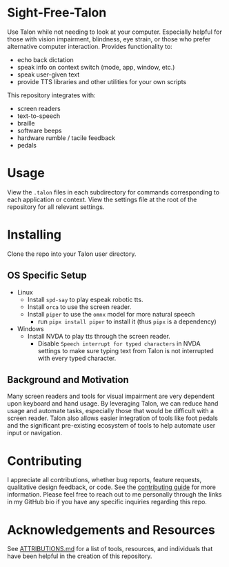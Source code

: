 # Sight-Free-Talon

Use Talon while not needing to look at your computer. Especially helpful for those with vision impairment, blindness, eye strain, or those who prefer alternative computer interaction. Provides functionality to:

- echo back dictation
- speak info on context switch (mode, app, window, etc.)
- speak user-given text
- provide TTS libraries and other utilities for your own scripts

This repository integrates with:

- screen readers
- text-to-speech
- braille
- software beeps
- hardware rumble / tacile feedback
- pedals

# Usage

View the `.talon` files in each subdirectory for commands corresponding to each application or context. View the settings file at the root of the repository for all relevant settings.

# Installing

Clone the repo into your Talon user directory.

## OS Specific Setup

- Linux
  - Install `spd-say` to play espeak robotic tts.
  - Install `orca` to use the screen reader.
  - Install `piper` to use the `omnx` model for more natural speech
    - run `pipx install piper` to install it (thus `pipx` is a dependency)
- Windows
  - Install NVDA to play tts through the screen reader.
    - Disable `Speech interrupt for typed characters` in NVDA settings to make sure typing text from Talon is not interrupted with every typed character.

## Background and Motivation

Many screen readers and tools for visual impairment are very dependent upon keyboard and hand usage. By leveraging Talon, we can reduce hand usage and automate tasks, especially those that would be difficult with a screen reader. Talon also allows easier integration of tools like foot pedals and the significant pre-existing ecosystem of tools to help automate user input or navigation.

# Contributing

I appreciate all contributions, whether bug reports, feature requests, qualitative design feedback, or code. See the [contributing guide](./CONTRIBUTING.md) for more information. Please feel free to reach out to me personally through the links in my GitHub bio if you have any specific inquiries regarding this repo.

# Acknowledgements and Resources

See [ATTRIBUTIONS.md](./ATTRIBUTIONS.md) for a list of tools, resources, and individuals that have been helpful in the creation of this repository.
